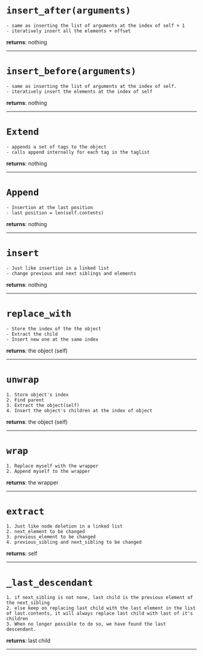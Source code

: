 # `insert_after(arguments)`

    - same as inserting the list of arguments at the index of self + 1
    - iteratively insert all the elements + offset
   **returns**: nothing

---

# `insert_before(arguments)`

    - same as inserting the list of arguments at the index of self. 
    - iteratively insert the elements at the index of self
   **returns**: nothing 

---
# `Extend`
    
    - appends a set of tags to the object
    - calls append internally for each tag in the taglist
   **returns**:  nothing 

---

# `Append`
    
    - Insertion at the last position
    - last position = len(self.contents)
   **returns**: nothing

---
# `insert `

    - Just like insertion in a linked list
    - change previous and next siblings and elements
   **returns**: nothing

---
# ` replace_with `

    - Store the index of the the object
    - Extract the child
    - Insert new one at the same index
   **returns**: the object (self)

---

# ` unwrap `

    1. Store object's index
    2. Find parent
    3. Extract the object(self)
    4. Insert the object's children at the index of object
   **returns**: the object (self)

---
# `wrap`

    1. Replace myself with the wrapper
    2. Append myself to the wrapper
   **returns**: the wrapper

---
# `extract`

    1. Just like node deletion in a linked list
    2. next_element to be changed
    3. previous_element to be changed
    4. previous_sibling and next_sibling to be changed
   **returns**: self

---

# `_last_descendant`

    1. if next_sibling is not none, last child is the previous element of the next_sibling
    2. else keep on replacing last child with the last element in the list of last.contents, it will always replace last child with last of it's children
    3. When no longer possible to do so, we have found the last descendant.
   **returns**: last child

---


